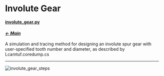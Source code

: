 # Involute Gear

**[involute_gear.py](involute_gear.py)**

#### _[&larr; Main](index.md)_

A simulation and tracing method for designing an involute spur gear with user-specified tooth number and diameter, as described by Lcamtuf.coredump.cs

---
![involute_gear_steps](https://github.com/user-attachments/assets/03c3e843-4c55-4504-bb1c-051f6ccfbed6)
